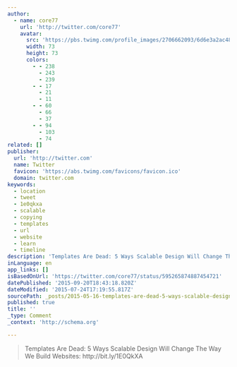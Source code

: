 ```yaml
---
author:
  - name: core77
    url: 'http://twitter.com/core77'
    avatar:
      src: 'https://pbs.twimg.com/profile_images/2706662093/6d6e3a2ac48b0d4a077a39bba1f03fc5_bigger.jpeg'
      width: 73
      height: 73
      colors:
        - - 238
          - 243
          - 239
        - - 17
          - 21
          - 11
        - - 60
          - 66
          - 37
        - - 94
          - 103
          - 74
related: []
publisher:
  url: 'http://twitter.com'
  name: Twitter
  favicon: 'https://abs.twimg.com/favicons/favicon.ico'
  domain: twitter.com
keywords:
  - location
  - tweet
  - 1e0qkxa
  - scalable
  - copying
  - templates
  - url
  - website
  - learn
  - timeline
description: 'Templates Are Dead: 5 Ways Scalable Design Will Change The Way We Build Websites: http://bit.ly/1E0QkXA'
inLanguage: en
app_links: []
isBasedOnUrl: 'https://twitter.com/core77/status/595265874887454721'
datePublished: '2015-09-20T18:43:18.820Z'
dateModified: '2015-07-24T17:19:55.817Z'
sourcePath: _posts/2015-05-16-templates-are-dead-5-ways-scalable-design-will-change-the-w.md
published: true
title: ''
_type: Comment
_context: 'http://schema.org'

---
```

> Templates Are Dead&colon; 5 Ways Scalable Design Will Change The Way We Build Websites&colon; http&colon;&sol;&sol;bit&period;ly&sol;1E0QkXA